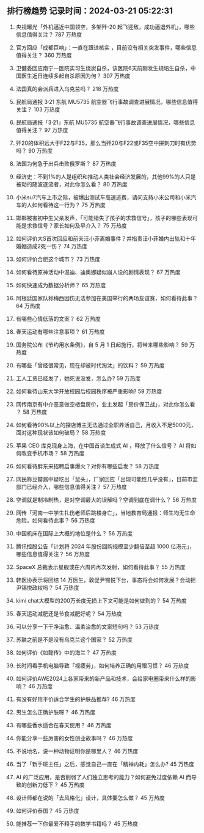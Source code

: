 
## 排行榜趋势 记录时间：2024-03-21 05:22:31
  
  1. 央视曝光「外机逼近中国领空，多架歼-20 起飞迎敌，成功逼退外机」，哪些信息值得关注？ 787 万热度
    
  2. 官方回应「成都巨响」：一直在跟进核实 ，目前没有相关突发事件，哪些信息值得关注？ 360 万热度
    
  3. 卫健委回应南宁一医院实习生烧炭自杀，该医院6天前刚发生规培生自杀，中国医生近日连续多起自杀原因为何？ 307 万热度
    
  4. 法国真的会派兵进入乌克兰吗？ 218 万热度
    
  5. 民航局通报 3·21 东航 MU5735 航空器飞行事故调查进展情况，哪些信息值得关注？ 103 万热度
    
  6. 民航局通报「3·21」东航 MU5735 航空器飞行事故调查进展情况，哪些信息值得关注？ 97 万热度
    
  7. 歼20的体积远大于F22与F35，那么当歼20与F22或F35空中拼刺刀时有优势吗？ 90 万热度
    
  8. 法国为何急于出兵击败俄罗斯？ 87 万热度
    
  9. 经济史：不到1%的人是组织和推动人类社会经济发展的，其他99%的人只是被动的随波逐流者，对此你怎么看？ 80 万热度
    
  10. 小米su7汽车上市之际，被爆出测试车高速逃费，请问支持小米公司和小米汽车的人如何看待这一行为？ 75 万热度
    
  11. 邯郸被害初中生父亲发声，「可能错失了孩子的求救信号」，孩子的哪些表现可能是求救信号？家长如何及早介入？ 75 万热度
    
  12. 如何评价大S首次回应和前夫汪小菲离婚事件？并指责汪小菲婚内出轨和十年婚姻造成2死一伤？ 74 万热度
    
  13. 如何评价合肥这个城市？ 73 万热度
    
  14. 如何看待原神活动中温迪、迪奥娜疑似崩人设的剧情表现？ 67 万热度
    
  15. 如何快速成为数据分析师？ 65 万热度
    
  16. 阿根廷国家队称梅西因伤无法参加在美国举行的两场友谊赛，如何看待此事？ 64 万热度
    
  17. 有哪些心情低落的文案？ 62 万热度
    
  18. 春天运动有哪些注意事项？ 61 万热度
    
  19. 国务院公布《节约用水条例》，自 5 月 1 日起施行，将带来哪些影响？ 59 万热度
    
  20. 有哪些「曾经很常见，现在却被时代淘汰」的饮料？ 59 万热度
    
  21. 工人工资已经发了，她死说没发，怎么办? 59 万热度
    
  22. 如何看待山东大学开放校园后校园秩序被严重影响? 59 万热度
    
  23. 网传南京有中介恶意做空楼盘房价，业主发起「房价保卫战」，对此你怎么看 ？ 58 万热度
    
  24. 如何看待90%以上的探店博主无法通过全职养活自己，月收入不足5000元，面对这种现状该如何破局？ 58 万热度
    
  25. 苹果 CEO 库克现身上海，在中国首谈生成式 AI ，释放了什么信号？ AI 将如何改变手机市场？ 58 万热度
    
  26. 如何看待胖东来招聘启事爆火？对你有哪些启发？ 58 万热度
    
  27. 网民称豆瓣酱中疑吃出「鼠头」，厂家回应「出现可能性几乎没有」，目前市监部门已经介入，哪些信息值得关注？ 57 万热度
    
  28. 空调就是制冷制热，是对空调最大的误解吗？空调到底在调什么？ 56 万热度
    
  29. 网传「河南一中学生扎伤老师后跳楼身亡」，当地教育局通报：师生均无生命危险，如何看待此事？ 56 万热度
    
  30. 中国机床在国际上大概的地位是什么？ 56 万热度
    
  31. 腾讯控股公告「计划将 2024 年股份回购规模至少翻倍至超 1000 亿港元」，哪些信息值得关注？ 56 万热度
    
  32. SpaceX 总裁表示星舰或在六周内再次发射，如何看待此事？ 55 万热度
    
  33. 韩医协表示将团结 14 万医生，敦促尹锡悦下台，事态将会如何发展？会动摇尹锡悦政权吗？ 54 万热度
    
  34. kimi chat大模型的200万长度无损上下文可能是如何做到的？ 54 万热度
    
  35. 春天运动减肥还是节食减肥好呢？ 54 万热度
    
  36. 可以分享一下干净治愈、温柔治愈的文案短句吗？ 53 万热度
    
  37. 苏联之前是不是没有乌克兰这个国家？ 52 万热度
    
  38. 如何评价《如懿传》中的海兰？ 47 万热度
    
  39. 长时间看手机电脑导致「视疲劳」，如何培养正确的用眼习惯？ 46 万热度
    
  40. 如何评价AWE2024上各家带来的新产品和技术，会给家电圈带来什么样的影响？ 46 万热度
    
  41. 有没有好用平价适合学生的护肤品推荐? 46 万热度
    
  42. 男生怎么正确护肤呀？ 46 万热度
    
  43. 有哪些香水适合在春天使用？ 46 万热度
    
  44. 你能分享一些厉害的女性创业故事吗？ 46 万热度
    
  45. 不说地名，说一种动物证明你是哪里人？ 46 万热度
    
  46. 当了「新手班主任」之后，感觉自己一直在「精神内耗」怎么办? 45 万热度
    
  47. AI 的广泛应用，是否削弱了人们独立思考的能力？如何避免过度依赖 AI 而导致的创新力低下？ 45 万热度
    
  48. 设计师都在说的「去风格化」设计，具体要怎么做？ 45 万热度
    
  49. 如何评价泰国？ 45 万热度
    
  50. 能推荐一下你最爱不释手的数学书籍吗？ 45 万热度
    